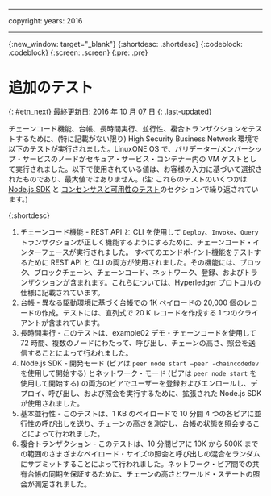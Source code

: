 ﻿---

copyright:
years: 2016

---

{:new_window: target="_blank"}
{:shortdesc: .shortdesc}
{:codeblock: .codeblock}
{:screen: .screen}
{:pre: .pre}


# 追加のテスト
{: #etn_next}
最終更新日: 2016 年 10 月 07 日
{: .last-updated}

チェーンコード機能、台帳、長時間実行、並行性、複合トランザクションをテストするために、(特に記載がない限り) High Security Business Network 環境で以下のテストが実行されました。LinuxONE OS で、バリデーター/メンバーシップ・サービスのノードがセキュア・サービス・コンテナー内の VM ゲストとして実行されました。以下で使用されている値は、お客様の入力に基づいて選択されたものであり、最大値ではありません。(注: これらのテストのいくつかは [Node.js SDK](etn_txn.html) と [コンセンサスと可用性のテスト](etn_pbft.html)のセクションで繰り返されています。)

{:shortdesc}

1. チェーンコード機能 - REST API と CLI を使用して `Deploy`、`Invoke`、`Query` トランザクションが正しく機能するようにするために、チェーンコード・インターフェースが実行されました。
すべてのエンドポイント機能をテストするために REST API と CLI の両方が使用されました。その機能には、ブロック、ブロックチェーン、チェーンコード、ネットワーク、登録、およびトランザクションが含まれます。これらについては、Hyperledger プロトコルの仕様に記載されています。
2. 台帳 - 異なる駆動環境に基づく台帳での 1K ペイロードの 20,000 個のレコードの作成。テストには、直列式で 20 K レコードを作成する 1 つのクライアントが含まれています。
3. 長時間実行 - このテストは、example02 デモ・チェーンコードを使用して 72 時間、複数のノードにわたって、呼び出し、チェーンの高さ、照会を送信することによって行われました。
4. Node.js SDK - 開発モード (ピアは `peer node start –peer -chaincodedev` を使用して開始する) とネットワーク・モード (ピアは `peer node start` を使用して開始する) の両方のピアでユーザーを登録およびエンロールし、デプロイ、呼び出し、および照会を実行するために、拡張された Node.js SDK が使用されました。
5. 基本並行性 - このテストは、1 KB のペイロードで 10 分間 4 つの各ピアに並行性の呼び出しを送り、チェーンの高さを測定し、台帳の状態を照会することによって行われました。
6. 複合トランザクション - このテストは、10 分間ピアに 10K から 500K までの範囲のさまざまなペイロード・サイズの照会と呼び出しの混合をランダムにサブミットすることによって行われました。ネットワーク・ピア間での共有台帳の同期を保証するために、チェーンの高さとワールド・ステートの照会が測定されました。
